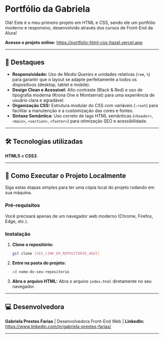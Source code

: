 # Portfólio da Gabriela

Olá! Este é o meu primeiro projeto em HTML e CSS, sendo ele um portfólio moderno e responsivo, desenvolvido através dos cursos de Front-End da Alura!

**Acesse o projeto online:** https://portfolio-html-css-hazel.vercel.app

---

## 🎯 Destaques

* **Responsividade:** Uso de *Media Queries* e unidades relativas (`rem`, `%`) para garantir que o layout se adapte perfeitamente a todos os dispositivos (desktop, tablet e mobile).
* **Design Clean e Acessível:** Alto contraste (Black & Red) e uso de tipografia moderna (Krona One e Montserrat) para uma experiência de usuário clara e agradável.
* **Organização CSS:** Estrutura modular do CSS com variáveis (`:root`) para facilitar a manutenção e a customização das cores e fontes.
* **Sintaxe Semântica:** Uso correto de tags HTML semânticas (`<header>`, `<main>`, `<section>`, `<footer>`) para otimização SEO e acessibilidade.

---

## 🛠️ Tecnologias utilizadas

**HTML5** e **CSS3**.

---

## 🚀 Como Executar o Projeto Localmente

Siga estas etapas simples para ter uma cópia local do projeto rodando em sua máquina.

### Pré-requisitos

Você precisará apenas de um navegador web moderno (Chrome, Firefox, Edge, etc.).

### Instalação

1.  **Clone o repositório:**
    ```bash
    git clone [SEU_LINK_DO_REPOSITORIO_AQUI]
    ```
2.  **Entre na pasta do projeto:**
    ```bash
    cd nome-do-seu-repositorio
    ```
3.  **Abra o arquivo HTML:**
    Abra o arquivo `index.html` diretamente no seu navegador.

---

## 💻 Desenvolvedora

**Gabriela Prestes Farias**
| Desenvolvedora Front-End Web |
**LinkedIn:** https://www.linkedin.com/in/gabriela-prestes-farias/

---
